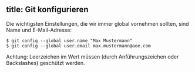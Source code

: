 title: Git konfigurieren
---

Die wichtigsten Einstellungen, die wir immer global vornehmen sollten, sind Name 
und E-Mail-Adresse:

    $ git config --global user.name "Max Mustermann"
    $ git config --global user.email max.mustermann@aoe.com

Achtung: Leerzeichen im Wert müssen (durch Anführungszeichen oder Backslashes) 
geschützt werden.
